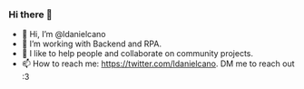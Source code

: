 ### Hi there 👋

- 👋 Hi, I’m @ldanielcano
- 👀 I’m working with Backend and RPA.
- 💞️ I like to help people and collaborate on community projects. 
- 📫 How to reach me: https://twitter.com/ldanielcano. DM me to reach out :3
